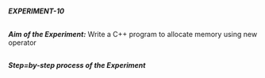 #
**_EXPERIMENT-10_**
##
**_Aim of the Experiment:_**
Write a C++ program to allocate memory using new operator
##
**_Step=by-step process of the Experiment_**
